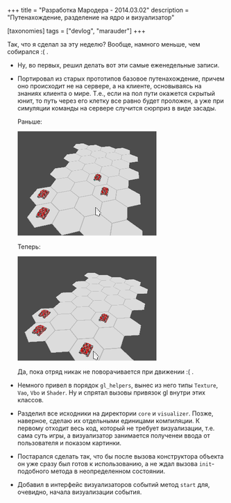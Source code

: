 +++
title = "Разработка Мародера - 2014.03.02"
description = "Путенахождение, разделение на ядро и визуализатор"

[taxonomies]
tags = ["devlog", "marauder"]
+++

Так, что я сделал за эту неделю? Вообще, намного меньше, чем собирался
:( .

-   Ну, во первых, решил делать вот эти самые еженедельные записи.

-   Портировал из старых прототипов базовое путенахождение, причем оно
    происходит не на сервере, а на клиенте, основываясь на знаниях
    клиента о мире. Т.е., если на пол пути окажется скрытый юнит, то
    путь через его клетку все равно будет проложен, а уже при симуляции
    команды на сервере случится сюрприз в виде засады.

    Раньше:

    ![pathfinding-pic-1](images/2014-03-10--no-pathfinding.gif)

    Теперь:

    ![pathfinding-pic-2](images/2014-03-10--basic-pathfinding.gif)

    Да, пока отряд никак не поворачивается при движении :( .

-   Немного привел в порядок `gl_helpers`, вынес из него типы `Texture`,
    `Vao`, `Vbo` и `Shader`. Ну и спрятал вызовы привязок gl внутри этих
    классов.

-   Разделил все исходники на директории `core` и `visualizer`. Позже,
    наверное, сделаю их отдельными единицами компиляции. К первому
    отходит весь код, который не требует визуализации, т.е. сама суть
    игры, а визуализатор занимается полученеи ввода от пользователя и
    показом картинки.

-   Постарался сделать так, что бы после вызова конструктора объекта он
    уже сразу был готов к использованию, а не ждал вызова
    `init`-подобного метода в неопределенном состоянии.

-   Добавил в интерфейс визуализаторов событий метод `start` для,
    очевидно, начала визуализации события.
